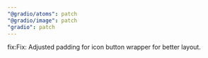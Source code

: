 ```yaml
---
"@gradio/atoms": patch
"@gradio/image": patch
"gradio": patch
---
```


fix:Fix: Adjusted padding for icon button wrapper for better layout.
